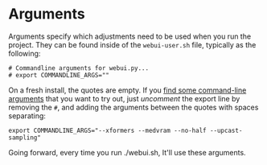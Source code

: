 # Arguments
Arguments specify which adjustments need to be used when you run the project. They can be found inside of the `webui-user.sh` file, typically as the following:

```
# Commandline arguments for webui.py...
# export COMMANDLINE_ARGS=""
```

On a fresh install, the quotes are empty. If you [find some command-line arguments](https://github.com/AUTOMATIC1111/stable-diffusion-webui/wiki/Optimizations) that you want to try out, just *uncomment* the export line by removing the `#`, and adding the arguments between the quotes with spaces separating:

```
export COMMANDLINE_ARGS="--xformers --medvram --no-half --upcast-sampling"
```

Going forward, every time you run ./webui.sh, It'll use these arguments.
